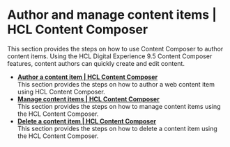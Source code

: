 # Author and manage content items | HCL Content Composer

This section provides the steps on how to use Content Composer to author content items. Using the HCL Digital Experience 9.5 Content Composer features, content authors can quickly create and edit content.

-   **[Author a content item | HCL Content Composer](../usage/author_content_items)**  
This section provides the steps on how to author a web content item using HCL Content Composer.
-   **[Manage content items | HCL Content Composer](../usage/manage_content_items)**  
This section provides the steps on how to manage content items using the HCL Content Composer.
-   **[Delete a content item | HCL Content Composer](../usage/delete_content_items)**  
This section provides the steps on how to delete a content item using the HCL Content Composer.


